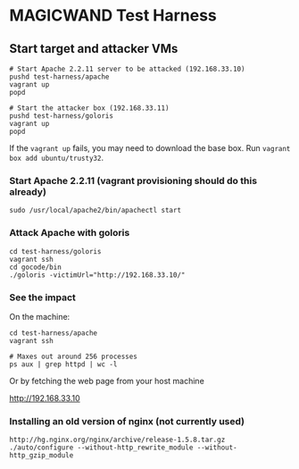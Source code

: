 MAGICWAND Test Harness
=======

## Start target and attacker VMs

```
# Start Apache 2.2.11 server to be attacked (192.168.33.10)
pushd test-harness/apache
vagrant up
popd

# Start the attacker box (192.168.33.11)
pushd test-harness/goloris
vagrant up
popd
```

If the `vagrant up` fails, you may need to download the base box. Run `vagrant box add ubuntu/trusty32`.

### Start Apache 2.2.11 (vagrant provisioning should do this already)

```
sudo /usr/local/apache2/bin/apachectl start
```

### Attack Apache with goloris

```
cd test-harness/goloris
vagrant ssh
cd gocode/bin
./goloris -victimUrl="http://192.168.33.10/"
```

### See the impact

On the machine:

```
cd test-harness/apache
vagrant ssh

# Maxes out around 256 processes
ps aux | grep httpd | wc -l
```

Or by fetching the web page from your host machine

http://192.168.33.10

### Installing an old version of nginx (not currently used)

```
http://hg.nginx.org/nginx/archive/release-1.5.8.tar.gz
./auto/configure --without-http_rewrite_module --without-http_gzip_module
```
